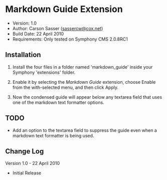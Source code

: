 Markdown Guide Extension
=======================

* Version: 1.0
* Author: Carson Sasser (sassercw@cox.net)
* Build Date: 22 April 2010
* Requirements: Only tested on Symphony CMS 2.0.8RC1

Installation
------------

1. Install the four files in a folder named 'markdown_guide' inside your Symphony 'extensions' folder.

2. Enable it by selecting the *Markdown Guide* extension, choose Enable from the with-selected menu, and then click Apply.

3. Now the condensed guide will appear below any textarea field that uses one of the markdown text formatter options.

TODO
----

* Add an option to the textarea field to suppress the guide even when a markdown text formatter is being used.

Change Log
----------

Version 1.0 - 22 April 2010

- Initial Release
